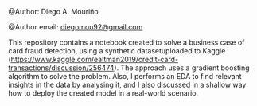 @Author: Diego A. Mouriño

@Author email: diegomou92@gmail.com

This repository contains a notebook created to solve a business case of card fraud detection, using a synthetic datasetuploaded to Kaggle (https://www.kaggle.com/ealtman2019/credit-card-transactions/discussion/256474). The approach uses a gradient boosting algorithm to solve the problem. Also, I performs an EDA to find relevant insights in the data by analysing it, and I also discussed in a shallow way how to deploy the created model in a real-world scenario.
